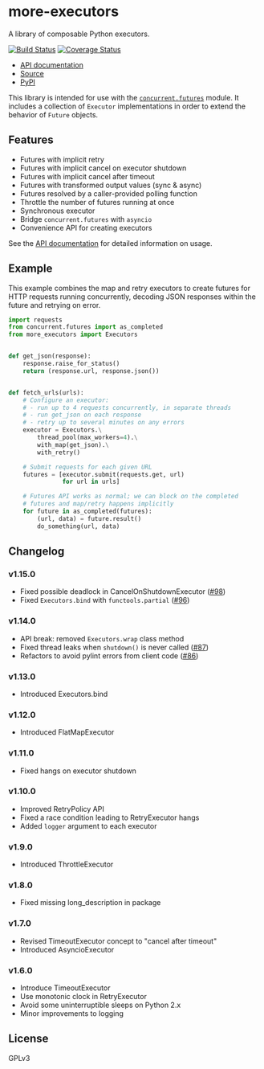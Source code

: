 # more-executors

A library of composable Python executors.

[![Build Status](https://travis-ci.org/rohanpm/more-executors.svg?branch=master)](https://travis-ci.org/rohanpm/more-executors)
[![Coverage Status](https://coveralls.io/repos/github/rohanpm/more-executors/badge.svg?branch=master)](https://coveralls.io/github/rohanpm/more-executors?branch=master)

- [API documentation](https://rohanpm.github.io/more-executors/)
- [Source](https://github.com/rohanpm/more-executors)
- [PyPI](https://pypi.python.org/pypi/more-executors)

This library is intended for use with the
[`concurrent.futures`](https://docs.python.org/3/library/concurrent.futures.html)
module.  It includes a collection of `Executor` implementations in order to
extend the behavior of `Future` objects.

## Features

- Futures with implicit retry
- Futures with implicit cancel on executor shutdown
- Futures with implicit cancel after timeout
- Futures with transformed output values (sync & async)
- Futures resolved by a caller-provided polling function
- Throttle the number of futures running at once
- Synchronous executor
- Bridge `concurrent.futures` with `asyncio`
- Convenience API for creating executors

See the [API documentation](https://rohanpm.github.io/more-executors/) for detailed information on usage.

## Example

This example combines the map and retry executors to create futures for
HTTP requests running concurrently, decoding JSON responses within the
future and retrying on error.

```python
import requests
from concurrent.futures import as_completed
from more_executors import Executors


def get_json(response):
    response.raise_for_status()
    return (response.url, response.json())


def fetch_urls(urls):
    # Configure an executor:
    # - run up to 4 requests concurrently, in separate threads
    # - run get_json on each response
    # - retry up to several minutes on any errors
    executor = Executors.\
        thread_pool(max_workers=4).\
        with_map(get_json).\
        with_retry()

    # Submit requests for each given URL
    futures = [executor.submit(requests.get, url)
               for url in urls]

    # Futures API works as normal; we can block on the completed
    # futures and map/retry happens implicitly
    for future in as_completed(futures):
        (url, data) = future.result()
        do_something(url, data)
```

## Changelog

### v1.15.0

- Fixed possible deadlock in CancelOnShutdownExecutor
  ([#98](https://github.com/rohanpm/more-executors/issues/98))
- Fixed `Executors.bind` with `functools.partial`
  ([#96](https://github.com/rohanpm/more-executors/issues/96))

### v1.14.0

- API break: removed `Executors.wrap` class method
- Fixed thread leaks when `shutdown()` is never called
  ([#87](https://github.com/rohanpm/more-executors/issues/87))
- Refactors to avoid pylint errors from client code
  ([#86](https://github.com/rohanpm/more-executors/issues/86))

### v1.13.0

- Introduced Executors.bind

### v1.12.0

- Introduced FlatMapExecutor

### v1.11.0

- Fixed hangs on executor shutdown

### v1.10.0

- Improved RetryPolicy API
- Fixed a race condition leading to RetryExecutor hangs
- Added `logger` argument to each executor

### v1.9.0

- Introduced ThrottleExecutor

### v1.8.0

- Fixed missing long_description in package

### v1.7.0

- Revised TimeoutExecutor concept to "cancel after timeout"
- Introduced AsyncioExecutor

### v1.6.0

- Introduce TimeoutExecutor
- Use monotonic clock in RetryExecutor
- Avoid some uninterruptible sleeps on Python 2.x
- Minor improvements to logging

## License

GPLv3
